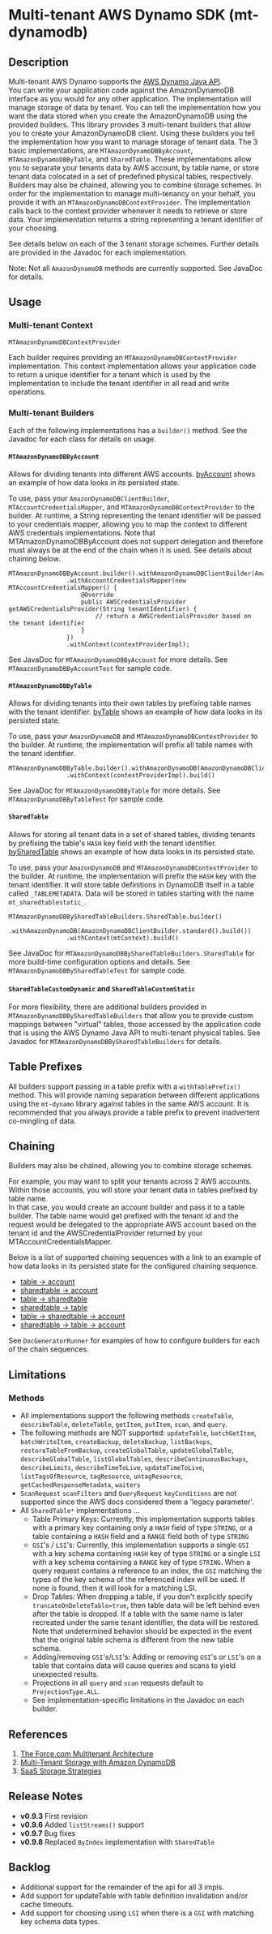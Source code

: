 # Multi-tenant AWS Dynamo SDK (mt-dynamodb)

## Description

Multi-tenant AWS Dynamo supports the [AWS Dynamo Java API](http://docs.aws.amazon.com/AWSJavaSDK/latest/javadoc/index.html?com/amazonaws/services/dynamodbv2/document/package-summary.html).  
You can write your application code against the AmazonDynamoDB interface as you would for any other application.  The implementation will manage storage of data by tenant.  You can tell the 
implementation how you want the data stored when you create the AmazonDynamoDB using the provided builders.  This library provides 3 multi-tenant builders that allow you to create your 
AmazonDynamoDB client.  Using these builders you tell the implementation how you want to manage storage of tenant data.  The 3 basic implementations, are `MTAmazonDynamoDBByAccount`, 
`MTAmazonDynamoDBByTable`, and `SharedTable`.  These implementations allow you to separate your tenants data by AWS account, by table name, or store tenant data colocated
in a set of predefined physical tables, respectively.  Builders may also be chained, allowing you to combine storage schemes.  In order for the implementation to manage multi-tenancy 
on your behalf, you provide it with an `MTAmazonDynamoDBContextProvider`.  The implementation calls back to the context provider whenever it needs to retrieve or store data.  Your 
implementation returns a string representing a tenant identifier of your choosing.

See details below on each of the 3 tenant storage schemes.  Further details are provided in the Javadoc for each implementation.

Note: Not all `AmazonDynamoDB` methods are currently supported.  See JavaDoc for details.

## Usage

### Multi-tenant Context

`MTAmazonDynamoDBContextProvider`

Each builder requires providing an `MTAmazonDynamoDBContextProvider` implementation.  This context implementation allows your application code to return a unique identifier for a tenant which is used by the implementation to include the tenant identifier in all read and write operations.

### Multi-tenant Builders

Each of the following implementations has a `builder()` method.  See the Javadoc for each class for details on usage.

#### `MTAmazonDynamoDBByAccount`

Allows for dividing tenants into different AWS accounts.  [byAccount](docs/byAccount) shows an example of how data looks in its persisted state.

To use, pass your `AmazonDynamoDBClientBuilder`, `MTAccountCredentialsMapper`, and `MTAmazonDynamoDBContextProvider` to the builder.  At runtime, a String representing the tenant identifier will be passed to your credentials mapper, allowing you to map the context to different AWS credentials implementations.  Note that MTAmazonDynamoDBByAccount does not support delegation and therefore must always be at the end of the chain when it is used.  See details about chaining below.

```
MTAmazonDynamoDBByAccount.builder().withAmazonDynamoDBClientBuilder(AmazonDynamoDBClientBuilder.standard())
                .withAccountCredentialsMapper(new MTAccountCredentialsMapper() {
                    @Override
                    public AWSCredentialsProvider getAWSCredentialsProvider(String tenantIdentifier) {
                        // return a AWSCredentialsProvider based on the tenant identifier
                    }
                })
                .withContext(contextProviderImpl);
```

See JavaDoc for `MTAmazonDynamoDBByAccount` for more details.  See `MTAmazonDynamoDBByAccountTest` for sample code.
 
#### `MTAmazonDynamoDBByTable`

Allows for dividing tenants into their own tables by prefixing table names with the tenant identifier.  [byTable](docs/byTable) shows an example of how data looks in its persisted state.

To use, pass your `AmazonDynamoDB` and `MTAmazonDynamoDBContextProvider` to the builder.  At runtime, the implementation will prefix all table names with the tenant identifier.

```
MTAmazonDynamoDBByTable.builder().withAmazonDynamoDB(AmazonDynamoDBClientBuilder.standard().build())
                .withContext(contextProviderImpl).build()
```

See JavaDoc for `MTAmazonDynamoDBByTable` for more details.  See `MTAmazonDynamoDBByTableTest` for sample code.

#### `SharedTable`

Allows for storing all tenant data in a set of shared tables, dividing tenants by prefixing the table's `HASH` key field with the tenant identifier.  [bySharedTable](docs/bySharedTable) shows an 
example of how data looks in its persisted state.

To use, pass your `AmazonDynamoDB` and `MTAmazonDynamoDBContextProvider` to the builder.  At runtime, the implementation will prefix the `HASH` 
key with the tenant identifier.  It will store table definitions in DynamoDB itself in a table called `_TABLEMETADATA`.  Data will be stored in
tables starting with the name `mt_sharedtablestatic_`.

```
MTAmazonDynamoDBBySharedTableBuilders.SharedTable.builder()
                .withAmazonDynamoDB(AmazonDynamoDBClientBuilder.standard().build())
                .withContext(mtContext).build()
```

See JavaDoc for `MTAmazonDynamoDBBySharedTableBuilders.SharedTable` for more build-time configuration options and details.  See `MTAmazonDynamoDBBySharedTableTest` for sample code.

#### `SharedTableCustomDynamic` and `SharedTableCustomStatic`

For more flexibility, there are additional builders provided in `MTAmazonDynamoDBBySharedTableBuilders` that allow you to provide custom
mappings between "virtual" tables, those accessed by the application code that is using the AWS Dynamo Java API to multi-tenant physical tables.
See Javadoc for `MTAmazonDynamoDBBySharedTableBuilders` for details.

## Table Prefixes

All builders support passing in a table prefix with a `withTablePrefix()` method.  This will provide naming separation between
different applications using the `mt-dynamo` library against tables in the same AWS account.  It is recommended that you
always provide a table prefix to prevent inadvertent co-mingling of data.  

## Chaining

Builders may also be chained, allowing you to combine storage schemes.  

For example, you may want to split your tenants across 2 AWS accounts.  Within those accounts, you will store your tenant data in tables prefixed by table name.  
In that case, you would create an account builder and pass it to a table builder.  The table name would get prefixed with the tenant id and the request would be delegated 
to the appropriate AWS account based on the tenant id and the AWSCredentialProvider returned by your MTAccountCredentialsMapper.  

Below is a list of supported chaining sequences with a link to an example of how data looks in its persisted state for the configured chaining sequence.

 * [table -> account](docs/chains/byTableByAccount)
 * [sharedtable -> account](docs/chains/bySharedTableByAccount)
 * [table -> sharedtable](docs/chains/byTableBySharedTable)
 * [sharedtable -> table](docs/chains/bySharedTableByTable)
 * [table -> sharedtable -> account](docs/chains/byTableBySharedTableByAccount)
 * [sharedtable -> table -> account](docs/chains/bySharedTableByTableByAccount)

See `DocGeneratorRunner` for examples of how to configure builders for each of the chain sequences.

## Limitations

### Methods

 * All implementations support the following methods `createTable`, `describeTable`, `deleteTable`, `getItem`, `putItem`, `scan`, and `query`.
 * The following methods are NOT supported: `updateTable`, `batchGetItem`, `batchWriteItem`, `createBackup`, `deleteBackup`, `listBackups`, `restoreTableFromBackup`, `createGlobalTable`, `updateGlobalTable`, `describeGlobalTable`, `listGlobalTables`, `describeContinuousBackups`, `describeLimits`, `describeTimeToLive`, `updateTimeToLive`, `listTagsOfResource`, `tagResource`, `untagResource`, `getCachedResponseMetadata`, `waiters`
 * `ScanRequest` `scanFilters` and `QueryRequest` `keyConditions` are not supported since the AWS docs considered them a 'legacy parameter'.
 * All `SharedTable*` implementations ... 
   * Table Primary Keys: Currently, this implementation supports tables with a primary key containing only a `HASH` field of type `STRING`, 
     or a table containing a `HASH` field and a `RANGE` field both of type `STRING`
   * `GSI`'s / `LSI`'s:  Currently, this implementation supports a single `GSI` with a key schema containing `HASH` key of type `STRING` or a single `LSI` with a key schema containing a `RANGE` key of type `STRING`.  When a query request contains a reference to an index, the `GSI` matching the types of the key schema of the referenced index will be used.  If none is found, then it will look for a matching LSI.
   * Drop Tables: When dropping a table, if you don't explicitly specify `truncateOnDeleteTable=true`, then table data 
     will be left behind even after the table is dropped.  If a table with the same name is later recreated under the same tenant identifier, the data will be restored.  Note that undetermined behavior should be expected in the event that the original table schema is different from the new table schema.
   * Adding/removing `GSI`'s/`LSI`'s:  Adding or removing `GSI`'s or `LSI`'s on a table that contains data will cause 
     queries and scans to yield unexpected results.
   * Projections in all `query` and `scan` requests default to `ProjectionType.ALL`.
   * See implementation-specific limitations in the Javadoc on each builder.
 
## References
1. [The Force.com Multitenant Architecture](https://developer.salesforce.com/page/Multi_Tenant_Architecture)
1. [Multi-Tenant Storage with Amazon DynamoDB](https://aws.amazon.com/blogs/apn/multi-tenant-storage-with-amazon-dynamodb/)
1. [SaaS Storage Strategies](https://d0.awsstatic.com/whitepapers/Multi_Tenant_SaaS_Storage_Strategies.pdf)

## Release Notes

- **v0.9.3** First revision
- **v0.9.6** Added `listStreams()` support
- **v0.9.7** Bug fixes
- **v0.9.8** Replaced `ByIndex` implementation with `SharedTable`

## Backlog

- Additional support for the remainder of the api for all 3 impls.
- Add support for updateTable with table definition invalidation and/or cache timeouts.
- Add support for choosing using `LSI` when there is a `GSI` with matching key schema data types.
